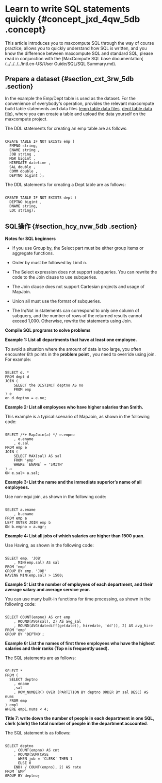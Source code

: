 # Learn to write SQL statements quickly {#concept_jxd_4qw_5db .concept}

This article introduces you to maxcompute SQL through the way of course practice, allows you to quickly understand how SQL is written, and you know the difference between maxcompute SQL and standard SQL, please read in conjunction with the [MaxCompute SQL base documentation](../../../../intl.en-US/User Guide/SQL/SQL Summary.md).

## Prepare a dataset {#section_cxt_3rw_5db .section}

In the example the Emp/Dept table is used as the dataset. For the convenience of everybody's operation, provides the relevant maxcompute build table statements and data files \([emp table data files](http://docs-aliyun.cn-hangzhou.oss.aliyun-inc.com/assets/attach/51009/cn_zh/1489374509403/emp%E6%95%B0%E6%8D%AE.txt), [dept table data file](http://docs-aliyun.cn-hangzhou.oss.aliyun-inc.com/assets/attach/51009/cn_zh/1488265664915/dept%E8%A1%A8%E6%95%B0%E6%8D%AE%E6%96%87%E4%BB%B6.txt)\), where you can create a table and upload the data yourself on the maxcompute project.

The DDL statements for creating an emp table are as follows:

```

CREATE TABLE IF NOT EXISTS emp (
  EMPNO string,
  ENAME string ,
  JOB string ,
  MGR bigint ,
  HIREDATE datetime ,
  SAL double ,
  COMM double ,
  DEPTNO bigint );
```

The DDL statements for creating a Dept table are as follows:

```

CREATE TABLE IF NOT EXISTS dept (
  DEPTNO bigint ,
  DNAME string,
  LOC string);
```

## SQL操作 {#section_hcy_nvw_5db .section}

**Notes for SQL beginners**

-   If you use Group by, the Select part must be either group items or aggregate functions.

-   Order by must be followed by Limit n.

-   The Select expression does not support subqueries. You can rewrite the code to the Join clause to use subqueries.

-   The Join clause does not support Cartesian projects and usage of MapJoin.

-   Union all must use the format of subqueries.

-   The In/Not in statements can correspond to only one column of subquery, and the number of rows of the returned results cannot exceed 1,000. Otherwise, rewrite the statements using Join.


**Compile SQL programs to solve problems**

**Example 1: List all departments that have at least one employee.**

To avoid a situation where the amount of data is too large, you often encounter 6th points in the **problem point** , you need to override using join. For example:

```

SELECT d. *
FROM dept d
JOIN (
    SELECT the DISTINCT deptno AS no
    FROM emp
) e
on d.deptno = e.no;
```

**Example 2: List all employees who have higher salaries than Smith.**

This example is a typical scenario of MapJoin, as shown in the following code:

```

SELECT /*+ MapJoin(a) */ e.empno
    , e.ename
    , e.sal
FROM emp e
JOIN (
    SELECT MAX(sal) AS sal
    FROM 'emp'
    WHERE `ENAME` = 'SMITH'
) a
ON e.sal> a.sal;
```

**Example 3: List the name and the immediate superior’s name of all employees.**

Use non-equi join, as shown in the following code:

```

SELECT a.ename
    , b.ename
FROM emp a
LEFT OUTER JOIN emp b
ON b.empno = a.mgr;
```

**Example 4: List all jobs of which salaries are higher than 1500 yuan.**

Use Having, as shown in the following code:

```

SELECT emp. 'JOB'
    , MIN(emp.sal) AS sal
FROM 'emp'
GROUP BY emp. 'JOB'
HAVING MIN(emp.sal) > 1500;
```

**Example 5: List the number of employees of each department, and their average salary and average service year.**

You can use many built-in functions for time processing, as shown in the following code:

```

SELECT COUNT(empno) AS cnt_emp
    , ROUND(AVG(sal), 2) AS avg_sal
    , ROUND(AVG(datediff(getdate(), hiredate, 'dd')), 2) AS avg_hire
FROM 'emp'
GROUP BY 'DEPTNO';
```

**Example 6: List the names of first three employees who have the highest salaries and their ranks \(Top n is frequently used\).**

The SQL statements are as follows:

```

SELECT *
FROM (
  SELECT deptno
    , ename
    ,sal
    , ROW_NUMBER() OVER (PARTITION BY deptno ORDER BY sal DESC) AS nums
  FROM emp
) emp1
WHERE emp1.nums < 4;
```

**Title 7: write down the number of people in each department in one SQL, clerk \(clerk\) the total number of people in the department accounted**.

The SQL statement is as follows:

```

SELECT deptno
    , COUNT(empno) AS cnt
    , ROUND(SUM(CASE 
      WHEN job = 'CLERK' THEN 1
      ELSE 0
    END) / COUNT(empno), 2) AS rate
FROM `EMP`
GROUP BY deptno;
```

